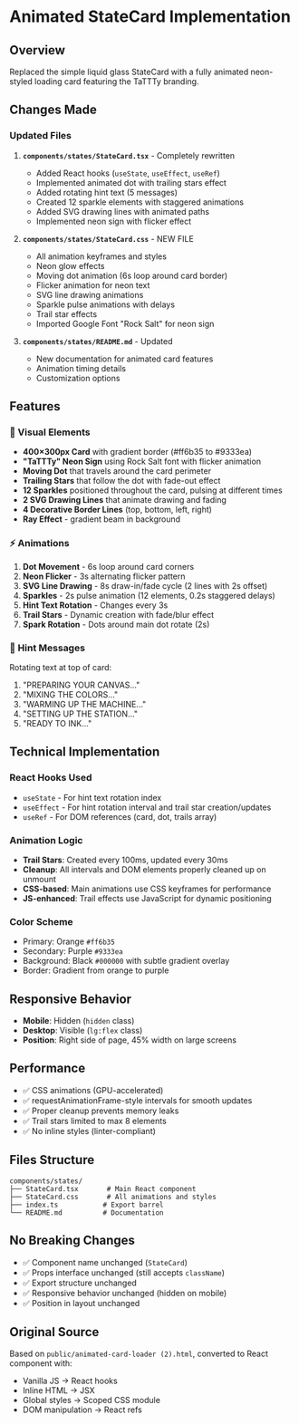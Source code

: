 # Animated StateCard Implementation

## Overview
Replaced the simple liquid glass StateCard with a fully animated neon-styled loading card featuring the TaTTTy branding.

## Changes Made

### Updated Files
1. **`components/states/StateCard.tsx`** - Completely rewritten
   - Added React hooks (`useState`, `useEffect`, `useRef`)
   - Implemented animated dot with trailing stars effect
   - Added rotating hint text (5 messages)
   - Created 12 sparkle elements with staggered animations
   - Added SVG drawing lines with animated paths
   - Implemented neon sign with flicker effect

2. **`components/states/StateCard.css`** - NEW FILE
   - All animation keyframes and styles
   - Neon glow effects
   - Moving dot animation (6s loop around card border)
   - Flicker animation for neon text
   - SVG line drawing animations
   - Sparkle pulse animations with delays
   - Trail star effects
   - Imported Google Font "Rock Salt" for neon sign

3. **`components/states/README.md`** - Updated
   - New documentation for animated card features
   - Animation timing details
   - Customization options

## Features

### 🎨 Visual Elements
- **400×300px Card** with gradient border (#ff6b35 to #9333ea)
- **"TaTTTy" Neon Sign** using Rock Salt font with flicker animation
- **Moving Dot** that travels around the card perimeter
- **Trailing Stars** that follow the dot with fade-out effect
- **12 Sparkles** positioned throughout the card, pulsing at different times
- **2 SVG Drawing Lines** that animate drawing and fading
- **4 Decorative Border Lines** (top, bottom, left, right)
- **Ray Effect** - gradient beam in background

### ⚡ Animations
1. **Dot Movement** - 6s loop around card corners
2. **Neon Flicker** - 3s alternating flicker pattern
3. **SVG Line Drawing** - 8s draw-in/fade cycle (2 lines with 2s offset)
4. **Sparkles** - 2s pulse animation (12 elements, 0.2s staggered delays)
5. **Hint Text Rotation** - Changes every 3s
6. **Trail Stars** - Dynamic creation with fade/blur effect
7. **Spark Rotation** - Dots around main dot rotate (2s)

### 💬 Hint Messages
Rotating text at top of card:
1. "PREPARING YOUR CANVAS..."
2. "MIXING THE COLORS..."
3. "WARMING UP THE MACHINE..."
4. "SETTING UP THE STATION..."
5. "READY TO INK..."

## Technical Implementation

### React Hooks Used
- `useState` - For hint text rotation index
- `useEffect` - For hint rotation interval and trail star creation/updates
- `useRef` - For DOM references (card, dot, trails array)

### Animation Logic
- **Trail Stars**: Created every 100ms, updated every 30ms
- **Cleanup**: All intervals and DOM elements properly cleaned up on unmount
- **CSS-based**: Main animations use CSS keyframes for performance
- **JS-enhanced**: Trail effects use JavaScript for dynamic positioning

### Color Scheme
- Primary: Orange `#ff6b35`
- Secondary: Purple `#9333ea`
- Background: Black `#000000` with subtle gradient overlay
- Border: Gradient from orange to purple

## Responsive Behavior
- **Mobile**: Hidden (`hidden` class)
- **Desktop**: Visible (`lg:flex` class)
- **Position**: Right side of page, 45% width on large screens

## Performance
- ✅ CSS animations (GPU-accelerated)
- ✅ requestAnimationFrame-style intervals for smooth updates
- ✅ Proper cleanup prevents memory leaks
- ✅ Trail stars limited to max 8 elements
- ✅ No inline styles (linter-compliant)

## Files Structure
```
components/states/
├── StateCard.tsx       # Main React component
├── StateCard.css       # All animations and styles
├── index.ts           # Export barrel
└── README.md          # Documentation
```

## No Breaking Changes
- ✅ Component name unchanged (`StateCard`)
- ✅ Props interface unchanged (still accepts `className`)
- ✅ Export structure unchanged
- ✅ Responsive behavior unchanged (hidden on mobile)
- ✅ Position in layout unchanged

## Original Source
Based on `public/animated-card-loader (2).html`, converted to React component with:
- Vanilla JS → React hooks
- Inline HTML → JSX
- Global styles → Scoped CSS module
- DOM manipulation → React refs
